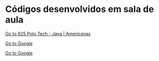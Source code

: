 # Códigos desenvolvidos em sala de aula

[Go to 925 Polo Tech - Java | Americanas](https://github.com/facincani/class/tree/polo-tech-925)

[Go to Google](https://google.com)

[Go to Google](https://facebook.com)
